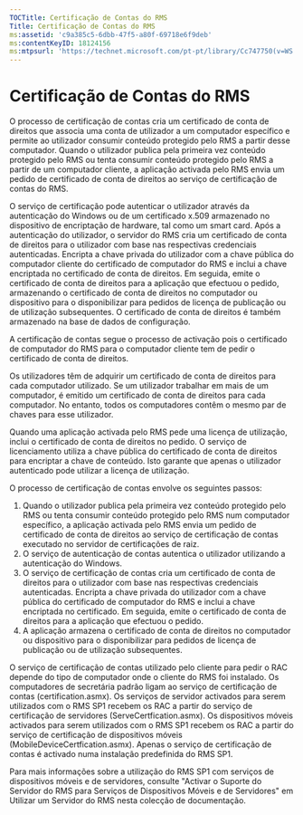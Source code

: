 ```yaml
---
TOCTitle: Certificação de Contas do RMS
Title: Certificação de Contas do RMS
ms:assetid: 'c9a385c5-6dbb-47f5-a80f-69718e6f9deb'
ms:contentKeyID: 18124156
ms:mtpsurl: 'https://technet.microsoft.com/pt-pt/library/Cc747750(v=WS.10)'
---
```


Certificação de Contas do RMS
=============================

O processo de certificação de contas cria um certificado de conta de direitos que associa uma conta de utilizador a um computador específico e permite ao utilizador consumir conteúdo protegido pelo RMS a partir desse computador. Quando o utilizador publica pela primeira vez conteúdo protegido pelo RMS ou tenta consumir conteúdo protegido pelo RMS a partir de um computador cliente, a aplicação activada pelo RMS envia um pedido de certificado de conta de direitos ao serviço de certificação de contas do RMS.

O serviço de certificação pode autenticar o utilizador através da autenticação do Windows ou de um certificado x.509 armazenado no dispositivo de encriptação de hardware, tal como um smart card. Após a autenticação do utilizador, o servidor do RMS cria um certificado de conta de direitos para o utilizador com base nas respectivas credenciais autenticadas. Encripta a chave privada do utilizador com a chave pública do computador cliente do certificado de computador do RMS e inclui a chave encriptada no certificado de conta de direitos. Em seguida, emite o certificado de conta de direitos para a aplicação que efectuou o pedido, armazenando o certificado de conta de direitos no computador ou dispositivo para o disponibilizar para pedidos de licença de publicação ou de utilização subsequentes. O certificado de conta de direitos é também armazenado na base de dados de configuração.

A certificação de contas segue o processo de activação pois o certificado de computador do RMS para o computador cliente tem de pedir o certificado de conta de direitos.

Os utilizadores têm de adquirir um certificado de conta de direitos para cada computador utilizado. Se um utilizador trabalhar em mais de um computador, é emitido um certificado de conta de direitos para cada computador. No entanto, todos os computadores contêm o mesmo par de chaves para esse utilizador.

Quando uma aplicação activada pelo RMS pede uma licença de utilização, inclui o certificado de conta de direitos no pedido. O serviço de licenciamento utiliza a chave pública do certificado de conta de direitos para encriptar a chave de conteúdo. Isto garante que apenas o utilizador autenticado pode utilizar a licença de utilização.

O processo de certificação de contas envolve os seguintes passos:

1.  Quando o utilizador publica pela primeira vez conteúdo protegido pelo RMS ou tenta consumir conteúdo protegido pelo RMS num computador específico, a aplicação activada pelo RMS envia um pedido de certificado de conta de direitos ao serviço de certificação de contas executado no servidor de certificações de raiz.
2.  O serviço de autenticação de contas autentica o utilizador utilizando a autenticação do Windows.
3.  O serviço de certificação de contas cria um certificado de conta de direitos para o utilizador com base nas respectivas credenciais autenticadas. Encripta a chave privada do utilizador com a chave pública do certificado de computador do RMS e inclui a chave encriptada no certificado. Em seguida, emite o certificado de conta de direitos para a aplicação que efectuou o pedido.
4.  A aplicação armazena o certificado de conta de direitos no computador ou dispositivo para o disponibilizar para pedidos de licença de publicação ou de utilização subsequentes.

O serviço de certificação de contas utilizado pelo cliente para pedir o RAC depende do tipo de computador onde o cliente do RMS foi instalado. Os computadores de secretária padrão ligam ao serviço de certificação de contas (certification.asmx). Os serviços de servidor activados para serem utilizados com o RMS SP1 recebem os RAC a partir do serviço de certificação de servidores (ServeCertfication.asmx). Os dispositivos móveis activados para serem utilizados com o RMS SP1 recebem os RAC a partir do serviço de certificação de dispositivos móveis (MobileDeviceCertfication.asmx). Apenas o serviço de certificação de contas é activado numa instalação predefinida do RMS SP1.

Para mais informações sobre a utilização do RMS SP1 com serviços de dispositivos móveis e de servidores, consulte "Activar o Suporte do Servidor do RMS para Serviços de Dispositivos Móveis e de Servidores" em Utilizar um Servidor do RMS nesta colecção de documentação.
